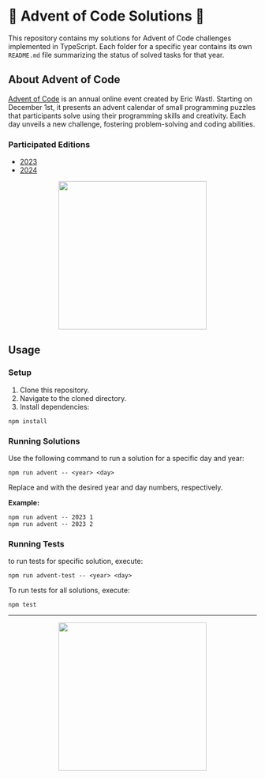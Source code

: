 # 🎄 Advent of Code Solutions 🎄

This repository contains my solutions for Advent of Code challenges implemented in TypeScript. Each folder for a specific year contains its own `README.md` file summarizing the status of solved tasks for that year.

## About Advent of Code

[Advent of Code](http://adventofcode.com) is an annual online event created by Eric Wastl. Starting on December 1st, it presents an advent calendar of small programming puzzles that participants solve using their programming skills and creativity. Each day unveils a new challenge, fostering problem-solving and coding abilities.

### Participated Editions

- [2023](https://github.com/tdxa/advent_of_code/tree/master/years/2023)
- [2024](https://github.com/tdxa/advent_of_code/tree/master/years/2024)

<p align="center">
  <img src="https://github.com/tdxa/advent_of_code_2022/assets/51888438/674102c8-4dfd-4f1b-926e-48449c6e507c" width="300" />
</p>

## Usage

### Setup

1. Clone this repository.
2. Navigate to the cloned directory.
3. Install dependencies:

```
npm install
```

### Running Solutions

Use the following command to run a solution for a specific day and year:

```
npm run advent -- <year> <day>
```

Replace <year> and <day> with the desired year and day numbers, respectively.

**Example:**

```
npm run advent -- 2023 1
npm run advent -- 2023 2
```

### Running Tests

to run tests for specific solution, execute:

```
npm run advent-test -- <year> <day>
```

To run tests for all solutions, execute:

```
npm test
```

---

<p align="center">
  <img src="https://github.com/tdxa/advent_of_code/assets/51888438/4ed8e3ac-a6fd-470f-9001-d5c97aadb2c7" width="300" />
</p>
